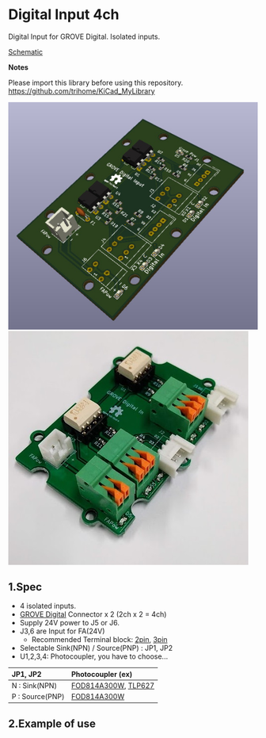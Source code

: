 # Digital Input 4ch

Digital Input for GROVE Digital.
Isolated inputs.

[Schematic](./img/DigitalInput4ch.pdf)

**Notes**

Please import this library before using this repository.
https://github.com/trihome/KiCad_MyLibrary

![di00](./img/DigitalInput4ch_00.jpg "3D")
![di01](./img/DigitalInput4ch_01.jpg "Usage")

## 1.Spec

- 4 isolated inputs.
- [GROVE Digital](https://wiki.seeedstudio.com/Grove_System/#digital) Connector x 2 (2ch x 2 = 4ch)
- Supply 24V power to J5 or J6.
- J3,6 are Input for FA(24V)
  - Recommended Terminal block: [2pin](https://akizukidenshi.com/catalog/g/gP-06307/), [3pin](https://akizukidenshi.com/catalog/g/gP-06308/)
- Selectable Sink(NPN) / Source(PNP) : JP1, JP2
- U1,2,3,4: Photocoupler, you have to choose...

|JP1, JP2|Photocoupler (ex)|
|:--|:--|
|N : Sink(NPN)|[FOD814A300W](https://akizukidenshi.com/catalog/g/gI-06483/), [TLP627](https://akizukidenshi.com/catalog/g/gI-07691/)|
|P : Source(PNP)|[FOD814A300W](https://akizukidenshi.com/catalog/g/gI-06483/)|

## 2.Example of use

<!--
### (1)Terminal block

- Button
  - [IDEC](http://jp.idec.com/ja/p/c10/)
  - [OMRON](https://www.fa.omron.co.jp/products/category/switches/push-buttons_indicator-lamps/)
- Lamp
  - [NIKKEI MFG](http://www.nikkei-mfg.co.jp/product/industry/index.htm)
-->
